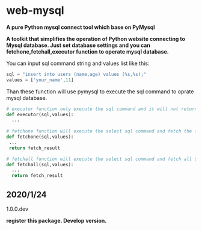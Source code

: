 # web-mysql
**A pure Python mysql connect tool which base on PyMysql**

**A toolkit that simplifies the operation of Python website connecting to Mysql database.
Just set database settings and you can fetchone,fetchall,executor function to operate mysql database.**


You can input sql command string and values list like this:
```Python
sql = "insert into users (name,age) values (%s,%s);"
values = ['your_name',11]
```
Than these function will use pymysql to execute the sql command to oprate mysql database.

```Python
# executor function only execute the sql command and it will not return anything.
def executor(sql,values):
  ...
 
# fetchone function will execute the select sql command and fetch the first select result.
def fetchone(sql,values):
 ...
 return fetch_result

# fetchall function will execute the select sql command and fetch all select result as list.
def fetchall(sql,values):
  ...
  return fetch_result
```


2020/1/24
---
1.0.0.dev

**register this package. Develop version.**

